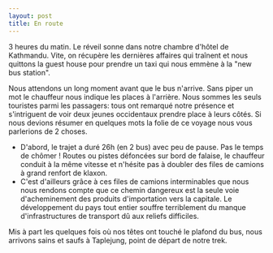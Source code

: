 ```yaml
---
layout: post
title: En route
---
```


3 heures du matin. Le réveil sonne dans notre chambre d'hôtel de Kathmandu. Vite, on récupère les dernières affaires qui traînent et nous quittons la guest house pour prendre un taxi qui nous emmène à la "new bus station". 

Nous attendons un long moment avant que le bus n'arrive. Sans piper un mot le chauffeur nous indique les places à l'arrière. Nous sommes les seuls touristes parmi les passagers: tous ont remarqué notre présence et s'intriguent de voir deux jeunes occidentaux prendre place à leurs côtés. Si nous devions résumer en quelques mots la folie de ce voyage nous vous parlerions de 2
choses. 
- D'abord, le trajet a duré 26h (en 2 bus) avec peu de pause. Pas le temps de chômer ! Routes ou pistes défoncées sur bord de falaise, le chauffeur conduit à la même vitesse et n'hésite pas à doubler des files de camions à grand renfort de klaxon.
- C'est d'ailleurs grâce à ces files de camions interminables que nous nous rendons compte que ce chemin dangereux est la seule voie d'acheminement des produits d'importation vers la capitale. Le développement du pays tout entier souffre terriblement du manque d'infrastructures de transport dû aux reliefs difficiles.  

Mis à part les quelques fois où nos têtes ont touché le plafond du bus, nous arrivons sains et saufs à Taplejung, point de départ de notre trek. 